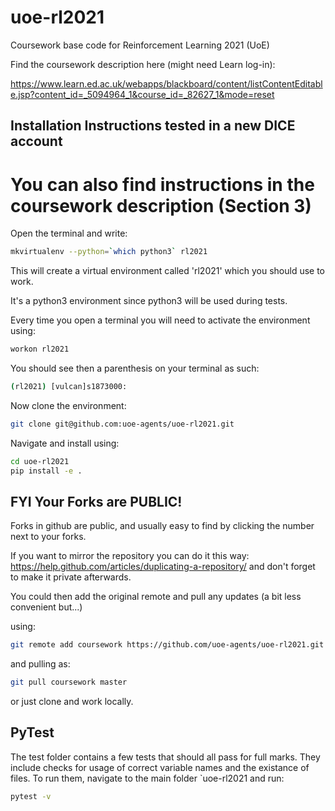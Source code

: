 # uoe-rl2021
Coursework base code for Reinforcement Learning 2021 (UoE)

Find the coursework description here (might need Learn log-in): 

https://www.learn.ed.ac.uk/webapps/blackboard/content/listContentEditable.jsp?content_id=_5094964_1&course_id=_82627_1&mode=reset

## Installation Instructions tested in a new DICE account

# You can also find instructions in the coursework description (Section 3)

Open the terminal and write:

```bash
mkvirtualenv --python=`which python3` rl2021
```
This will create a virtual environment called 'rl2021' which you should use to work.

It's a python3 environment since python3 will be used during tests.

Every time you open a terminal you will need to activate the environment using:

```bash
workon rl2021
```

You should see then a parenthesis on your terminal as such:
```bash
(rl2021) [vulcan]s1873000:
```
Now clone the environment:
```bash
git clone git@github.com:uoe-agents/uoe-rl2021.git
```

Navigate and install using:
```bash
cd uoe-rl2021
pip install -e .
```

## FYI Your Forks are PUBLIC!
Forks in github are public, and usually easy to find by clicking the number next to your forks.

If you want to mirror the repository you can do it this way: https://help.github.com/articles/duplicating-a-repository/ and don't forget to make it private afterwards.

You could then add the original remote and pull any updates (a bit less convenient but...)

using:
```bash
git remote add coursework https://github.com/uoe-agents/uoe-rl2021.git
```
and pulling as:
```bash
git pull coursework master
```
or just clone and work locally.

## PyTest

The test folder contains a few tests that should all pass for full marks. They include checks for usage of correct variable names and the existance of files.
To run them, navigate to the main folder `uoe-rl2021
and run:
```bash
pytest -v
```


